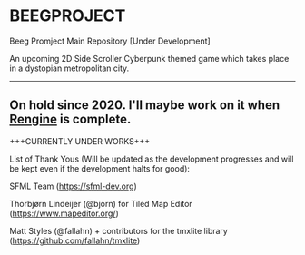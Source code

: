 # BEEGPROJECT
Beeg Promject Main Repository [Under Development]

An upcoming 2D Side Scroller Cyberpunk themed game which takes place in a dystopian metropolitan city.

---
On hold since 2020. I'll maybe work on it when [Rengine](https://github.com/Himan2104/Rengine) is complete.
---

+++CURRENTLY UNDER WORKS+++


List of Thank Yous (Will be updated as the development progresses and will be kept even if the development halts for good):

SFML Team (https://sfml-dev.org)

Thorbjørn Lindeijer (@bjorn) for Tiled Map Editor (https://www.mapeditor.org/)

Matt Styles (@fallahn) + contributors for the tmxlite library (https://github.com/fallahn/tmxlite)
